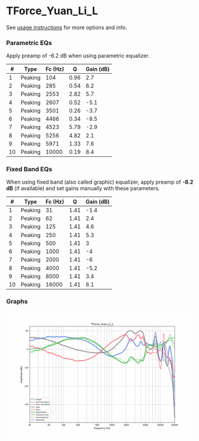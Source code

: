 # TForce_Yuan_Li_L
See [usage instructions](https://github.com/jaakkopasanen/AutoEq#usage) for more options and info.

### Parametric EQs
Apply preamp of -6.2 dB when using parametric equalizer.

|   # | Type    |   Fc (Hz) |    Q |   Gain (dB) |
|-----|---------|-----------|------|-------------|
|   1 | Peaking |       104 | 0.96 |         2.7 |
|   2 | Peaking |       285 | 0.54 |         6.2 |
|   3 | Peaking |      2553 | 2.82 |         5.7 |
|   4 | Peaking |      2607 | 0.52 |        -5.1 |
|   5 | Peaking |      3501 | 0.26 |        -3.7 |
|   6 | Peaking |      4466 | 0.34 |        -8.5 |
|   7 | Peaking |      4523 | 5.79 |        -2.9 |
|   8 | Peaking |      5256 | 4.82 |         2.1 |
|   9 | Peaking |      5971 | 1.33 |         7.6 |
|  10 | Peaking |     10000 | 0.19 |         8.4 |

### Fixed Band EQs
When using fixed band (also called graphic) equalizer, apply preamp of **-8.2 dB** (if available) and set gains manually with these parameters.

|   # | Type    |   Fc (Hz) |    Q |   Gain (dB) |
|-----|---------|-----------|------|-------------|
|   1 | Peaking |        31 | 1.41 |        -1.4 |
|   2 | Peaking |        62 | 1.41 |         2.4 |
|   3 | Peaking |       125 | 1.41 |         4.6 |
|   4 | Peaking |       250 | 1.41 |         5.3 |
|   5 | Peaking |       500 | 1.41 |         3   |
|   6 | Peaking |      1000 | 1.41 |        -4   |
|   7 | Peaking |      2000 | 1.41 |        -6   |
|   8 | Peaking |      4000 | 1.41 |        -5.2 |
|   9 | Peaking |      8000 | 1.41 |         3.4 |
|  10 | Peaking |     16000 | 1.41 |         8.1 |

### Graphs
![](./TForce_Yuan_Li_L.png)
